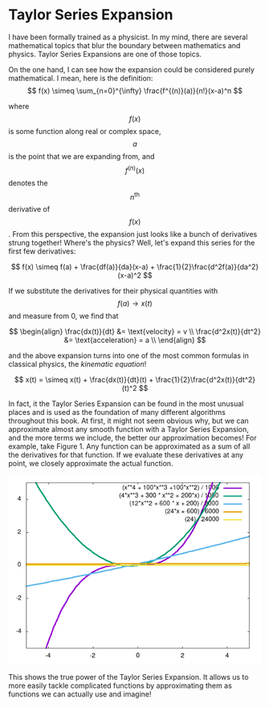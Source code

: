<script>
MathJax.Hub.Queue(["Typeset",MathJax.Hub]);
</script>
$$ 
\newcommand{\d}{\mathrm{d}}
\newcommand{\bff}{\boldsymbol{f}}
\newcommand{\bfg}{\boldsymbol{g}}
\newcommand{\bfp}{\boldsymbol{p}}
\newcommand{\bfq}{\boldsymbol{q}}
\newcommand{\bfx}{\boldsymbol{x}}
\newcommand{\bfu}{\boldsymbol{u}}
\newcommand{\bfv}{\boldsymbol{v}}
\newcommand{\bfA}{\boldsymbol{A}}
\newcommand{\bfB}{\boldsymbol{B}}
\newcommand{\bfC}{\boldsymbol{C}}
\newcommand{\bfM}{\boldsymbol{M}}
\newcommand{\bfJ}{\boldsymbol{J}}
\newcommand{\bfR}{\boldsymbol{R}}
\newcommand{\bfT}{\boldsymbol{T}}
\newcommand{\bfomega}{\boldsymbol{\omega}}
\newcommand{\bftau}{\boldsymbol{\tau}}
$$

# Taylor Series Expansion

I have been formally trained as a physicist. In my mind, there are several mathematical topics that blur the boundary between mathematics and physics. Taylor Series Expansions are one of those topics.

On the one hand, I can see how the expansion could be considered purely mathematical. I mean, here is the definition:
$$
f(x) \simeq \sum_{n=0}^{\infty} \frac{f^{(n)}(a)}{n!}(x-a)^n
$$

where $$f(x)$$ is some function along real or complex space, $$a$$ is the point that we are expanding from, and $$f^{(n)}(x)$$ denotes the $$n^{\text{th}}$$ derivative of $$f(x)$$.
From this perspective, the expansion just looks like a bunch of derivatives strung together! Where's the physics? Well, let's expand this series for the first few derivatives:

$$
f(x) \simeq f(a) + \frac{df(a)}{da}(x-a) 
    + \frac{1}{2}\frac{d^2f(a)}{da^2}(x-a)^2
$$

If we substitute the derivatives for their physical quantities with $$f(a) \rightarrow x(t)$$ and measure from 0, we find that

$$
\begin{align}
\frac{dx(t)}{dt} &= \text{velocity} = v \\
\frac{d^2x(t)}{dt^2} &= \text{acceleration} = a \\
\end{align}
$$

and the above expansion turns into one of the most common formulas in classical physics, the *kinematic equation*!

$$
x(t) = \simeq x(t) + \frac{dx(t)}{dt}(t) 
    + \frac{1}{2}\frac{d^2x(t)}{dt^2}(t)^2
$$

In fact, it the Taylor Series Expansion can be found in the most unusual places and is used as the foundation of many different algorithms throughout this book. At first, it might not seem obvious why, but we can approximate almost any smooth function with a Taylor Series Expansion, and the more terms we include, the better our approximation becomes! For example, take Figure 1. Any function can be approximated as a sum of all the derivatives for that function. If we evaluate these derivatives at any point, we closely approximate the actual function.

![Function sum][function_sum]

This shows the true power of the Taylor Series Expansion. It allows us to more easily tackle complicated functions by approximating them as functions we can actually use and imagine!

[function_sum]: function_sum.png
